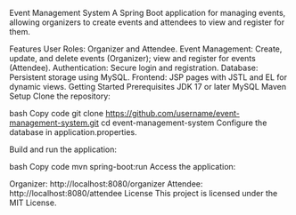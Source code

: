 Event Management System
A Spring Boot application for managing events, allowing organizers to create events and attendees to view and register for them.

Features
User Roles: Organizer and Attendee.
Event Management: Create, update, and delete events (Organizer); view and register for events (Attendee).
Authentication: Secure login and registration.
Database: Persistent storage using MySQL.
Frontend: JSP pages with JSTL and EL for dynamic views.
Getting Started
Prerequisites
JDK 17 or later
MySQL
Maven
Setup
Clone the repository:

bash
Copy code
git clone https://github.com/username/event-management-system.git
cd event-management-system
Configure the database in application.properties.

Build and run the application:

bash
Copy code
mvn spring-boot:run
Access the application:

Organizer: http://localhost:8080/organizer
Attendee: http://localhost:8080/attendee
License
This project is licensed under the MIT License.


